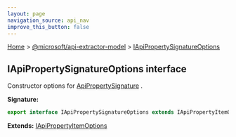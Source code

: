 ```yaml
---
layout: page
navigation_source: api_nav
improve_this_button: false
---
```



[Home](./index.md) &gt; [@microsoft/api-extractor-model](./api-extractor-model.md) &gt; [IApiPropertySignatureOptions](./api-extractor-model.iapipropertysignatureoptions.md)

## IApiPropertySignatureOptions interface

Constructor options for [ApiPropertySignature](./api-extractor-model.apipropertysignature.md) .

<b>Signature:</b>

```typescript
export interface IApiPropertySignatureOptions extends IApiPropertyItemOptions
```
<b>Extends:</b> [IApiPropertyItemOptions](./api-extractor-model.iapipropertyitemoptions.md)
